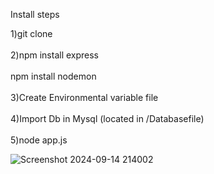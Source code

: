 Install steps

1)git clone <url> <br> <br>
2)npm install express<br> <br>
 npm install nodemon<br> <br>
3)Create Environmental variable file<br> <br>
4)Import Db in Mysql (located in /Databasefile)<br> <br>
5)node app.js

![Screenshot 2024-09-14 214002](https://github.com/user-attachments/assets/a303aab1-290b-4820-907a-a051845e6551)
